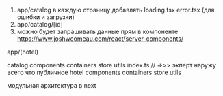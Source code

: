 1) app/catalog в каждую страницу добавлять loading.tsx error.tsx (для ошибки и загрузки)
2) app/catalog/[id]
3) можно будет запрашивать данные прям в компоненте
https://www.joshwcomeau.com/react/server-components/

app/(hotel)

catalog
    components
    containers
    store
    utils
    index.ts // =>>> экперт наружу всего что публичное
hotel
    components
    containers
    store
    utils 

модульная архитектура в next